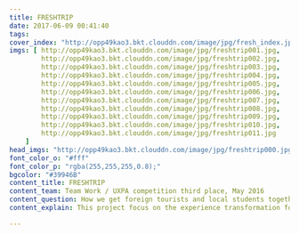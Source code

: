 ```yaml
---
title: FRESHTRIP
date: 2017-06-09 00:41:40
tags:
cover_index: "http://opp49kao3.bkt.clouddn.com/image/jpg/fresh_index.jpg"
imgs: [ http://opp49kao3.bkt.clouddn.com/image/jpg/freshtrip001.jpg,
        http://opp49kao3.bkt.clouddn.com/image/jpg/freshtrip002.jpg,
        http://opp49kao3.bkt.clouddn.com/image/jpg/freshtrip003.jpg,
        http://opp49kao3.bkt.clouddn.com/image/jpg/freshtrip004.jpg,
        http://opp49kao3.bkt.clouddn.com/image/jpg/freshtrip005.jpg,
        http://opp49kao3.bkt.clouddn.com/image/jpg/freshtrip006.jpg,
        http://opp49kao3.bkt.clouddn.com/image/jpg/freshtrip007.jpg,
        http://opp49kao3.bkt.clouddn.com/image/jpg/freshtrip008.jpg,
        http://opp49kao3.bkt.clouddn.com/image/jpg/freshtrip009.jpg,
        http://opp49kao3.bkt.clouddn.com/image/jpg/freshtrip010.jpg,
        http://opp49kao3.bkt.clouddn.com/image/jpg/freshtrip011.jpg
    ]
head_imgs: "http://opp49kao3.bkt.clouddn.com/image/jpg/freshtrip000.jpg?S=123"
font_color_o: "#fff"
font_color_p: "rgba(255,255,255,0.8);"
bgcolor: "#39946B"
content_title: FRESHTRIP
content_team: Team Work / UXPA competition third place, May 2016
content_question: How we get foreign tourists and local students together in a trip?
content_explain: This project focus on the experience transformation for the overseas tourists when travelling in a totally different culture.We want to make use of advantages of local students to offer them a better experience.

---
```

